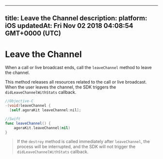
---
title: Leave the Channel
description: 
platform: iOS
updatedAt: Fri Nov 02 2018 04:08:54 GMT+0000 (UTC)
---
# Leave the Channel
When a call or live broadcast ends, call the `leaveChannel` method to leave the channel.

This method releases all resources related to the call or live broadcast. When the user leaves the channel, the SDK triggers the  `didLeaveChannelWithStats` callback.

```objective-c
//Objective-C
-(void)leaveChannel {
  [self.agoraKit leaveChannel:nil];
```

```swift
//Swift
func leaveChannel() {
    agoraKit.leaveChannel(nil)
}
```

> If the `destroy` method is called immediately after `leaveChannel`, the process will be interrupted, and the SDK will not trigger the  `didLeaveChannelWithStats` callback.

